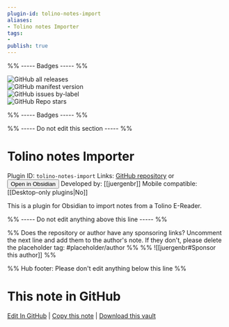 ```yaml
---
plugin-id: tolino-notes-import
aliases:
- Tolino notes Importer
tags: 
- 
publish: true
---
```


%% ----- Badges ----- %%

![GitHub all releases](https://img.shields.io/github/downloads/juergenbr/obsidian-tolino-notes-import/total?color=573E7A&logo=github&style=for-the-badge)   
![GitHub manifest version](https://img.shields.io/github/manifest-json/v/juergenbr/obsidian-tolino-notes-import?color=573E7A&logo=github&style=for-the-badge)   
![GitHub issues by-label](https://img.shields.io/github/issues/juergenbr/obsidian-tolino-notes-import/help%20wanted?color=573E7A&logo=github&style=for-the-badge)   
![GitHub Repo stars](https://img.shields.io/github/stars/juergenbr/obsidian-tolino-notes-import?color=573E7A&logo=github&style=for-the-badge)

%% ----- Badges ----- %%

%% ----- Do not edit this section ----- %%

# Tolino notes Importer

Plugin ID: `tolino-notes-import`
Links: [GitHub repository](https://github.com/juergenbr/obsidian-tolino-notes-import) or [<button id=HH>Open in Obsidian</button>](obsidian://show-plugin?id=tolino-notes-import)
Developed by: [[juergenbr]]
Mobile compatible: [[Desktop-only plugins|No]]

This is a plugin for Obsidian to import notes from a Tolino E-Reader.

%% ----- Do not edit anything above this line ----- %% 

%% Does the repository or author have any sponsoring links? Uncomment the next line and add them to the author's note. If they don't, please delete the placeholder tag: #placeholder/author %%
%% ![[juergenbr#Sponsor this author]] %%

%% Hub footer: Please don't edit anything below this line %%

# This note in GitHub

<span class="git-footer">[Edit In GitHub](https://github.dev/obsidian-community/obsidian-hub/blob/main/02%20-%20Community%20Expansions/02.05%20All%20Community%20Expansions/Plugins/tolino-notes-import.md "git-hub-edit-note") | [Copy this note](https://raw.githubusercontent.com/obsidian-community/obsidian-hub/main/02%20-%20Community%20Expansions/02.05%20All%20Community%20Expansions/Plugins/tolino-notes-import.md "git-hub-copy-note") | [Download this vault](https://github.com/obsidian-community/obsidian-hub/archive/refs/heads/main.zip "git-hub-download-vault") </span>
